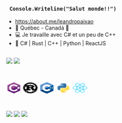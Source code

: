 ### ``` Console.Writeline("Salut monde!!")```

- https://about.me/leandropaixao
- 🍁 Québec - Canadá 🍁
- 💻 Je travaille avec C# et un peu de C++
- 🌱 C# | Rust | C++ | Python | ReactJS 

##

<div>
  <img height="160em" src="https://github-readme-stats.vercel.app/api?username=leandropaixao&show_icons=true&theme=tokyonight" />
  <img height="160em" src="https://github-readme-stats.vercel.app/api/top-langs/?username=leandropaixao&layout=compact&langs_count=20&theme=tokyonight&hide=javascript,html,css,scss,mako,less" />
</div>
  
  ##
  
<div style="display: inline_block"><br>
  <img align="center" alt="Leandro-csharp" height="30" width="40" src="https://raw.githubusercontent.com/devicons/devicon/master/icons/csharp/csharp-original.svg" />
  <img align="center" alt="Leandro-csharp" height="30" width="40" src="https://raw.githubusercontent.com/devicons/devicon/master/icons/rust/rust-original.svg"/>
  <img align="center" alt="Leandro-cplusplus" height="30" width="40" src="https://raw.githubusercontent.com/devicons/devicon/master/icons/cplusplus/cplusplus-original.svg" />  
  <img align="center" alt="Leandro-python" height="30" width="40" src="https://raw.githubusercontent.com/devicons/devicon/master/icons/python/python-original.svg" />
  <img align="center" alt="Leandro-react" height="30" width="40" src="https://raw.githubusercontent.com/devicons/devicon/master/icons/react/react-original.svg" />
  <!--
  <img align="center" alt="Leandro-html5" height="30" width="40" src="https://raw.githubusercontent.com/devicons/devicon/master/icons/html5/html5-original.svg" />
  <img align="center" alt="Leandro-css3" height="30" width="40" src="https://raw.githubusercontent.com/devicons/devicon/master/icons/css3/css3-original.svg" />
  <img align="center" alt="Leandro-js" height="30" width="40" src="https://raw.githubusercontent.com/devicons/devicon/master/icons/javascript/javascript-plain.svg" />
  -->
</div>
  
##
<div style="display: inline_block"><br>
 <a href="mailto:leandro.tec.inf@gmail.com"><img src="https://img.shields.io/badge/Gmail-D14836?style=for-the-badge&logo=gmail&logoColor=white"></a>
 <a href="https://www.linkedin.com/in/leandropaixao/"><img src="https://img.shields.io/badge/LinkedIn-0077B5?style=for-the-badge&logo=linkedin&logoColor=white"></a> 
 <a href="https://twitter.com/leandropaixao"><img src="https://img.shields.io/badge/Twitter-1DA1F2?style=for-the-badge&logo=twitter&logoColor=white"></a>
</div>
 

